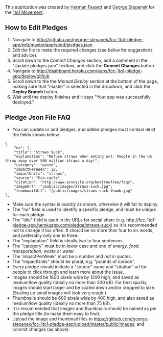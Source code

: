 This application was created by [Herman Fassett](http://freecodecamp.com/hermanfassett) and [George Stepanek](http://www.freecodecamp.com/george-stepanek) for the [1to1 Movement](http://1to1movement.org/).

How to Edit Pledges
------------

1. Navigate to http://github.com/george-stepanek/fcc-1to1-pledge-app/edit/master/app/seed/pledges.json
2. Edit the file to make the required changes (see below for suggestions and advice).
3. Scroll down to the *Commit Changes* section, add a comment in the "Update pledges.json" textbox, and click the **Commit Changes** button.
3. Navigate to http://dashboard.heroku.com/apps/fcc-1to1-pledge-app/deploy/github
4. Scroll down to the the *Manual Deploy* section at the bottom of the page, making sure that "master" is selected in the dropdown, and click the **Deploy Branch** button.
5. Wait until the deploy finishes and it says "Your app was successfully deployed."

Pledge Json File FAQ
------------

* You can update or add pledges, and added pledges must contain *all* of the fields shown below.
```
{
	"no": 1,
	"title": "Straws Suck",
	"explanation": "Refuse straws when eating out. People in the US throw away over 500 million straws a day!",
	"category": "waste",
	"impactPerWeek": 12,
	"impactUnits": "straws",
	"source": "Eco-cycle",
	"citation": "http://www.ecocycle.org/bestrawfree/faqs",
	"imageUrl": "/public/images/straws-suck.jpg",
	"thumbnailUrl": "/public/images/straws-suck-thumb.jpg"
},
```
* Make sure the syntax is *exactly* as shown, otherwise it will fail to deploy.
* The "no" field is used to identify a specific pledge, and must be unique for each pledge.
* The "title" field is used in the URLs for social share (e.g. http://fcc-1to1-pledge-app.herokuapp.com/pledge/straws-suck) so it is recommended not to change it too often. It should be no more than four to six words, and preferably only one to three.
* The "explanation" field is ideally two to four sentences.
* The "category" must be in lower case and one of *energy, food, transportation, waste* or *water.*
* The 'impactPerWeek" must be a number and *not* in quotes.
* The "impactUnits" should be plural, e.g. "pounds of carbon".
* Every pledge should include a "source" name and "citation" url for people to click through and learn more about the issue.
* Images should be 1800 pixels wide by 1200 high, and saved as medium/low quality (ideally no more than 300 kB). For best quality, images should start larger and be scaled down and/or cropped to size. (Scaling up small images will look very rough.)
* Thumbnails should be 600 pixels wide by 400 high, and also saved as medium/low quality (ideally no more than 75 kB).
* It is recommended that images and thumbnails should be named as per the pledge title (to make them easy to find).
* Upload the image and thumbnail files to https://github.com/george-stepanek/fcc-1to1-pledge-app/upload/master/public/images, and commit changes (as above).
